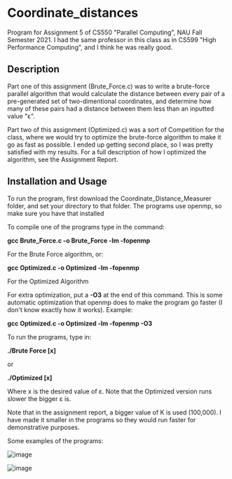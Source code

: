 # Coordinate_distances
Program for Assignment 5 of CS550 "Parallel Computing", NAU Fall Semester 2021. I had the same professor in this class as in CS599 "High Performance Computing", and I think he was really good.

## Description
Part one of this assignment (Brute_Force.c) was to write a brute-force parallel algorithm that would calculate the distance between every pair of a pre-generated set of two-dimentional coordinates, and determine how many of these pairs had a distance between them less than an inputted value "ε".

Part two of this assignment (Optimized.c) was a sort of Competition for the class, where we would try to optimize the brute-force algorithm to make it go as fast as possible. I ended up getting second place, so I was pretty satisfied with my results. For a full description of how I optimized the algorithm, see the Assignment Report.

## Installation and Usage
To run the program, first download the Coordinate_Distance_Measurer folder, and set your directory to that folder. The programs use openmp, so make sure you have that installed

To compile one of the programs type in the command:

__gcc Brute_Force.c -o Brute_Force -lm -fopenmp__

For the Brute Force algorithm, or:

__gcc Optimized.c -o Optimized -lm -fopenmp__

For the Optimized Algorithm

For extra optimization, put a __-O3__ at the end of this command. This is some automatic optimization that openmp does to make the program go faster (I don't know exactly how it works). Example:

__gcc Optimized.c -o Optimized -lm -fopenmp -O3__

To run the programs, type in:

__./Brute Force [x]__

or

__./Optimized [x]__

Where x is the desired value of ε. Note that the Optimized version runs slower the bigger ε is.

Note that in the assignment report, a bigger value of K is used (100,000). I have made it smaller in the programs so they would run faster for demonstrative purposes.

Some examples of the programs:

![image](https://user-images.githubusercontent.com/91853323/215660655-98e0f166-4413-472c-a5a6-b4ec9f0fd310.png)

![image](https://user-images.githubusercontent.com/91853323/215660755-71abbcbf-b086-4b77-a72a-709811fc9f61.png)

